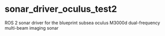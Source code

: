 # sonar_driver_oculus_test2
ROS 2 sonar driver for the blueprint subsea oculus M3000d dual-frequency multi-beam imaging sonar
